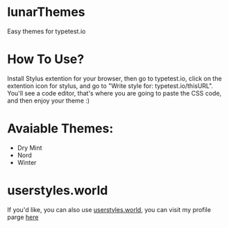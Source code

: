 # lunarThemes
Easy themes for typetest.io


# How To Use?
Install Stylus extention for your browser, then go to typetest.io, click on the extention icon for stylus, and go to "Write style for: typetest.io/thisURL". You'll see a code editor, that's where you are going to paste the CSS code, and then enjoy your theme :)

# Avaiable Themes:
* Dry Mint
* Nord
* Winter

# userstyles.world
If you'd like, you can also use [userstyles.world](), you can visit my profile parge [here](https://userstyles.world/user/codeystein)